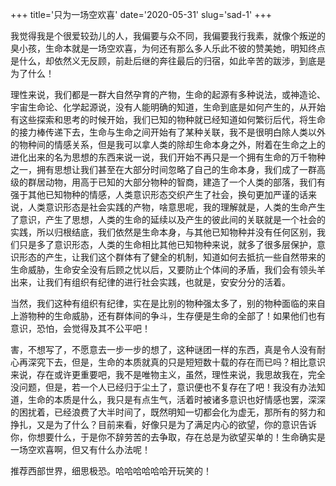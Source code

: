 +++
title='只为一场空欢喜'
date='2020-05-31'
slug='sad-1'
+++

我觉得我是个很爱较劲儿的人，我偏要与众不同，我偏要我行我素，就像个叛逆的臭小孩，生命本就是一场空欢喜，为何还有那么多人乐此不彼的赞美她，明知终点是什么，却依然义无反顾，前赴后继的奔往最后的归宿，如此辛苦的跋涉，到底是为了什么！

理性来说，我们都是一群大自然孕育的产物，生命的起源有多种说法，或神造论、宇宙生命论、化学起源说，没有人能明确的知道，生命到底是如何产生的，从开始有这些探索和思考的时候开始，我们已知的物种就已经知道如何繁衍后代，将生命的接力棒传递下去，生命与生命之间开始有了某种关联，我不是很明白除人类以外的物种间的情感关系，但是我可以拿人类的除却生命本身之外，附着在生命之上的进化出来的名为思想的东西来说一说，我们开始不再只是一个拥有生命的万千物种之一，拥有思想让我们甚至在大部分时间忽略了自己的生命本身，我们成了一群高级的群居动物，用高于已知的大部分物种的智商，建造了一个人类的部落，我们有强于其他已知物种的情感，人类意识形态交织产生了社会，换句更加严谨的话来说，人类意识形态是社会实践的产物，啥意思呢，我的理解就是，人类的生命产生了意识，产生了思想，人类的生命的延续以及产生的彼此间的关联就是一个社会的实践，所以归根结底，我们依然是生命本身，与其他已知物种并没有任何区别，我们只是多了意识形态，人类的生命相比其他已知物种来说，就多了很多层保护，意识形态的产生，让我们这个群体有了健全的机制，知道如何去抵抗一些自然带来的生命威胁，生命安全没有后顾之忧以后，又要防止个体间的矛盾，我们会有领头羊出来，让我们有组织有纪律的进行社会实践，也就是，安安分分的活着。

当然，我们这种有组织有纪律，实在是比别的物种强太多了，别的物种面临的来自上游物种的生命威胁，还有群体间的争斗，生存便是生命的全部了！如果他们也有意识，恐怕，会觉得及其不公平吧！

害，不想写了，不愿意去一步一步的想了，这种谜团一样的东西，真是令人没有耐心再深究下去，但是，生命的本质就真的只是短短数十载的存在而已吗？相比意识来说，存在或许更重要吧，我不是唯物主义，虽然，理性来说，我思故我在，完全没问题，但是，若一个人已经归于尘土了，意识便也不复存在了吧！我没有办法知道，生命的本质是什么，我只是有点生气，活着时被诸多意识也好情感也罢，深深的困扰着，已经浪费了大半时间了，既然明知一切都会化为虚无，那所有的努力和挣扎，又是为了什么？目前来看，好像只是为了满足内心的欲望，你的意识告诉你，你想要什么，于是你不辞劳苦的去争取，存在总是为欲望买单的！生命确实是一场空欢喜啊，但又有什么办法呢！   

推荐西部世界，细思极恐。哈哈哈哈哈哈开玩笑的！